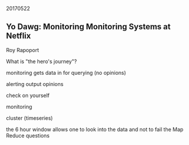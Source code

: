 20170522

## Yo Dawg: Monitoring Monitoring Systems at Netflix

Roy Rapoport

What is "the hero's journey"?

monitoring gets data in for querying (no opinions)

alerting output opinions

check on yourself

monitoring

cluster (timeseries)

the 6 hour window allows one to look into the data and not to fail the Map
Reduce questions
